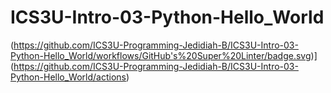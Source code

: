 # ICS3U-Intro-03-Python-Hello_World

(https://github.com/ICS3U-Programming-Jedidiah-B/ICS3U-Intro-03-Python-Hello_World/workflows/GitHub's%20Super%20Linter/badge.svg)](https://github.com/ICS3U-Programming-Jedidiah-B/ICS3U-Intro-03-Python-Hello_World/actions)
